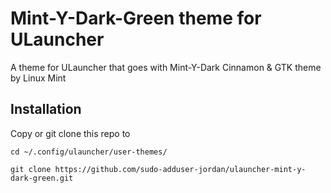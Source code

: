 # Mint-Y-Dark-Green theme for ULauncher

A theme for ULauncher that goes with Mint-Y-Dark Cinnamon & GTK theme by Linux Mint

## Installation

Copy or git clone this repo to 

```
cd ~/.config/ulauncher/user-themes/

```
```
git clone https://github.com/sudo-adduser-jordan/ulauncher-mint-y-dark-green.git 
```
